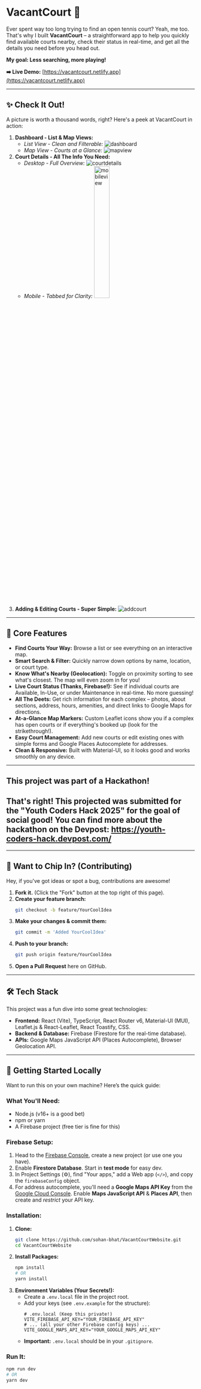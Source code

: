 # VacantCourt 🎾

Ever spent way too long trying to find an open tennis court? Yeah, me too. That's why I built **VacantCourt** – a straightforward app to help you quickly find available courts nearby, check their status in real-time, and get all the details you need before you head out.

**My goal: Less searching, more playing!**

**➡️ Live Demo:** [https://vacantcourt.netlify.app](https://vacantcourt.netlify.app)

---

## ✨ Check It Out!

A picture is worth a thousand words, right? Here's a peek at VacantCourt in action:

1.  **Dashboard - List & Map Views:**
    *   _List View - Clean and Filterable:_
        <picture>![dashboard](https://github.com/sohan-bhat/VacantCourtWebsite/blob/main/public/assets/dashboard.png)</picture>
    *   _Map View - Courts at a Glance:_
        <picture>![mapview](https://github.com/sohan-bhat/VacantCourtWebsite/blob/main/public/assets/mapview.png)</picture>
2.  **Court Details - All The Info You Need:**
    *   _Desktop - Full Overview:_
        <picture>![courtdetails](https://github.com/sohan-bhat/VacantCourtWebsite/blob/main/public/assets/courtdetails.png)</picture>
    *   _Mobile - Tabbed for Clarity:_
        <img src="https://github.com/sohan-bhat/VacantCourtWebsite/blob/main/public/assets/mobile.png" alt="mobileview" width="30%"/>
3.  **Adding & Editing Courts - Super Simple:**
    <picture>![addcourt](https://github.com/sohan-bhat/VacantCourtWebsite/blob/main/public/assets/addcourt.png)</picture>
---

## 🚀 Core Features

*   **Find Courts Your Way:** Browse a list or see everything on an interactive map.
*   **Smart Search & Filter:** Quickly narrow down options by name, location, or court type.
*   **Know What's Nearby (Geolocation):** Toggle on proximity sorting to see what's closest. The map will even zoom in for you!
*   **Live Court Status (Thanks, Firebase!):** See if individual courts are Available, In-Use, or under Maintenance in real-time. No more guessing!
*   **All The Deets:** Get rich information for each complex – photos, about sections, address, hours, amenities, and direct links to Google Maps for directions.
*   **At-a-Glance Map Markers:** Custom Leaflet icons show you if a complex has open courts or if everything's booked up (look for the strikethrough!).
*   **Easy Court Management:** Add new courts or edit existing ones with simple forms and Google Places Autocomplete for addresses.
*   **Clean & Responsive:** Built with Material-UI, so it looks good and works smoothly on any device.

---
## This project was part of a Hackathon!

That's right! This projected was submitted for the "Youth Coders Hack 2025" for the goal of social good!
You can find more about the hackathon on the Devpost: https://youth-coders-hack.devpost.com/
---
---
## 🤝 Want to Chip In? (Contributing)

Hey, if you've got ideas or spot a bug, contributions are awesome!

1.  **Fork it.** (Click the "Fork" button at the top right of this page).
2.  **Create your feature branch:**
    ```bash
    git checkout -b feature/YourCoolIdea
    ```
3.  **Make your changes & commit them:**
    ```bash
    git commit -m 'Added YourCoolIdea'
    ```
4.  **Push to your branch:**
    ```bash
    git push origin feature/YourCoolIdea
    ```
5.  **Open a Pull Request** here on GitHub.
---

## 🛠️ Tech Stack

This project was a fun dive into some great technologies:

*   **Frontend:** React (Vite), TypeScript, React Router v6, Material-UI (MUI), Leaflet.js & React-Leaflet, React Toastify, CSS.
*   **Backend & Database:** Firebase (Firestore for the real-time database).
*   **APIs:** Google Maps JavaScript API (Places Autocomplete), Browser Geolocation API.

---

## 🏁 Getting Started Locally

Want to run this on your own machine? Here’s the quick guide:

### What You'll Need:

*   Node.js (v16+ is a good bet)
*   npm or yarn
*   A Firebase project (free tier is fine for this)

### Firebase Setup:

1.  Head to the [Firebase Console](https://console.firebase.google.com/), create a new project (or use one you have).
2.  Enable **Firestore Database**. Start in **test mode** for easy dev.
3.  In Project Settings (⚙️), find "Your apps," add a Web app (`</>`), and copy the `firebaseConfig` object.
4.  For address autocomplete, you'll need a **Google Maps API Key** from the [Google Cloud Console](https://console.cloud.google.com/). Enable **Maps JavaScript API** & **Places API**, then create and *restrict* your API key.

### Installation:

1.  **Clone:**
    ```bash
    git clone https://github.com/sohan-bhat/VacantCourtWebsite.git
    cd VacantCourtWebsite
    ```
2.  **Install Packages:**
    ```bash
    npm install
    # OR
    yarn install
    ```
3.  **Environment Variables (Your Secrets!):**
    *   Create a `.env.local` file in the project root.
    *   Add your keys (see `.env.example` for the structure):
        ```env
        # .env.local (Keep this private!)
        VITE_FIREBASE_API_KEY="YOUR_FIREBASE_API_KEY"
        # ... (all your other Firebase config keys) ...
        VITE_GOOGLE_MAPS_API_KEY="YOUR_GOOGLE_MAPS_API_KEY"
        ```
    *   **Important:** `.env.local` should be in your `.gitignore`.

### Run It:

```bash
npm run dev
# OR
yarn dev
